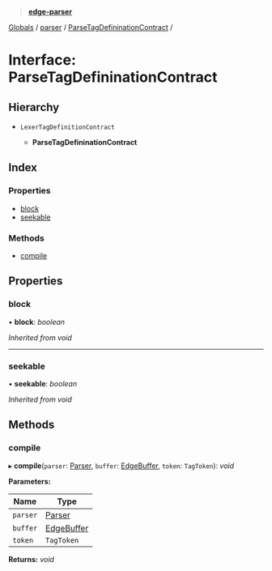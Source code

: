 > **[edge-parser](../README.md)**

[Globals](../README.md) / [parser](../modules/parser.md) / [ParseTagDefininationContract](parser.parsetagdefininationcontract.md) /

# Interface: ParseTagDefininationContract

## Hierarchy

* `LexerTagDefinitionContract`

  * **ParseTagDefininationContract**

## Index

### Properties

* [block](parser.parsetagdefininationcontract.md#block)
* [seekable](parser.parsetagdefininationcontract.md#seekable)

### Methods

* [compile](parser.parsetagdefininationcontract.md#compile)

## Properties

###  block

• **block**: *boolean*

*Inherited from void*

___

###  seekable

• **seekable**: *boolean*

*Inherited from void*

## Methods

###  compile

▸ **compile**(`parser`: [Parser](../classes/parser.parser-1.md), `buffer`: [EdgeBuffer](../classes/parser.edgebuffer.md), `token`: `TagToken`): *void*

**Parameters:**

Name | Type |
------ | ------ |
`parser` | [Parser](../classes/parser.parser-1.md) |
`buffer` | [EdgeBuffer](../classes/parser.edgebuffer.md) |
`token` | `TagToken` |

**Returns:** *void*
